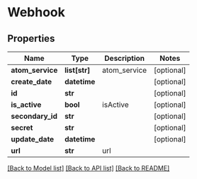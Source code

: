 # Webhook

## Properties
Name | Type | Description | Notes
------------ | ------------- | ------------- | -------------
**atom_service** | **list[str]** | atom_service | [optional] 
**create_date** | **datetime** |  | [optional] 
**id** | **str** |  | [optional] 
**is_active** | **bool** | isActive | [optional] 
**secondary_id** | **str** |  | [optional] 
**secret** | **str** |  | [optional] 
**update_date** | **datetime** |  | [optional] 
**url** | **str** | url | 

[[Back to Model list]](../README.md#documentation-for-models) [[Back to API list]](../README.md#documentation-for-api-endpoints) [[Back to README]](../README.md)


